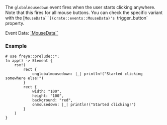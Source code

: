 The `globalmousedown` event fires when the user starts clicking anywhere. Note
that this fires for all mouse buttons. You can check the specific variant with
the [`MouseData``](crate::events::MouseData)'s `trigger_button` property.

Event Data: [`MouseData``](crate::events::MouseData)

### Example

```rust, no_run
# use freya::prelude::*;
fn app() -> Element {
    rsx!(
        rect {
            onglobalmousedown: |_| println!("Started clicking somewhere else!")
        }
        rect {
            width: "100",
            height: "100",
            background: "red",
            onmousedown: |_| println!("Started clicking!")
        }
    )
}
```
